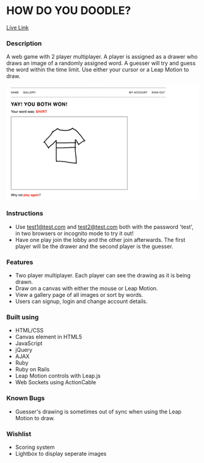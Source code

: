 # HOW DO YOU DOODLE?
[Live Link](https://whichdoodle.herokuapp.com/)

### Description
A web game with 2 player multiplayer. A player is assigned as a drawer who draws an image of a randomly assigned word. A guesser will try and guess the word within the time limit. Use either your cursor or a Leap Motion to draw.

![image preview](https://github.com/Lau01/project2/raw/master/app/assets/images/doodle.png)

### Instructions
* Use test1@test.com and test2@test.com both with the password 'test', in two browsers or incognito mode to try it out!
* Have one play join the lobby and the other join afterwards. The first player will be the drawer and the second player is the guesser.

### Features
* Two player multiplayer. Each player can see the drawing as it is being drawn.
* Draw on a canvas with either the mouse or Leap Motion.
* View a gallery page of all images or sort by words.
* Users can signup, login and change account details.

### Built using
* HTML/CSS
* Canvas element in HTML5
* JavaScript
* jQuery
* AJAX
* Ruby
* Ruby on Rails
* Leap Motion controls with Leap.js
* Web Sockets using ActionCable


### Known Bugs
* Guesser's drawing is sometimes out of sync when using the Leap Motion to draw.

### Wishlist
* Scoring system
* Lightbox to display seperate images

